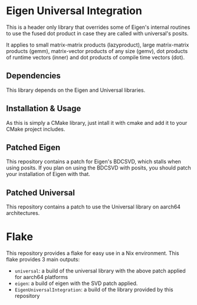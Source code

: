 # Eigen Universal Integration

This is a header only library that overrides some of Eigen's internal routines to use the fused dot product in case they are called with universal's posits.

It applies to small matrix-matrix products (lazyproduct), large matrix-matrix products (gemm), matrix-vector products of any size (gemv), dot products of runtime vectors (inner) and dot products of compile time vectors (dot).

## Dependencies

This library depends on the Eigen and Universal libraries.

## Installation & Usage

As this is simply a CMake library, just intall it with cmake and add it to your CMake project includes.

## Patched Eigen

This repository contains a patch for Eigen's BDCSVD, which stalls when using posits. If you plan on using the BDCSVD with posits, you should patch your installation of Eigen with that.

## Patched Universal

This repository contains a patch to use the Universal library on aarch64 architectures.

# Flake

This repository provides a flake for easy use in a Nix environment. This flake provides 3 main outputs:
 - `universal`: a build of the universal library with the above patch applied for aarch64 platforms
 - `eigen`: a build of eigen with the SVD patch applied.
 - `EigenUniversalIntegration`: a build of the library provided by this repository